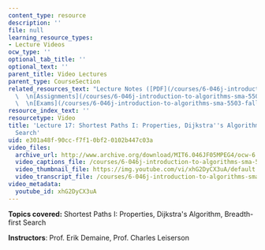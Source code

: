 ```yaml
---
content_type: resource
description: ''
file: null
learning_resource_types:
- Lecture Videos
ocw_type: ''
optional_tab_title: ''
optional_text: ''
parent_title: Video Lectures
parent_type: CourseSection
related_resources_text: "Lecture Notes ([PDF](/courses/6-046j-introduction-to-algorithms-sma-5503-fall-2005/resources/lec17))\
  \  \n[Assignments](/courses/6-046j-introduction-to-algorithms-sma-5503-fall-2005/pages/assignments)\
  \  \n[Exams](/courses/6-046j-introduction-to-algorithms-sma-5503-fall-2005/pages/exams)"
resource_index_text: ''
resourcetype: Video
title: 'Lecture 17: Shortest Paths I: Properties, Dijkstra''s Algorithm, Breadth-first
  Search'
uid: e301a48f-90cc-f7f1-0bf2-0102b447c03a
video_files:
  archive_url: http://www.archive.org/download/MIT6.046JF05MPEG4/ocw-6.046-14nov2005-220k.mp4
  video_captions_file: /courses/6-046j-introduction-to-algorithms-sma-5503-fall-2005/7a2d74ffa7325246b7da20748d846a52_xhG2DyCX3uA.vtt
  video_thumbnail_file: https://img.youtube.com/vi/xhG2DyCX3uA/default.jpg
  video_transcript_file: /courses/6-046j-introduction-to-algorithms-sma-5503-fall-2005/73affae7f82f014bf8a85c75ed48ece1_xhG2DyCX3uA.pdf
video_metadata:
  youtube_id: xhG2DyCX3uA
---
```


**Topics covered:** Shortest Paths I: Properties, Dijkstra's Algorithm, Breadth-first Search

**Instructors**: Prof. Erik Demaine, Prof. Charles Leiserson